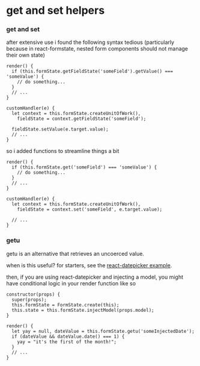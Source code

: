 # get and set helpers

### get and set

after extensive use i found the following syntax tedious (particularly because in react-formstate, nested form components should not manage their own state)

```es6
render() {
  if (this.formState.getFieldState('someField').getValue() === 'someValue') {
    // do something...
  }
  // ...
}

customHandler(e) {
  let context = this.formState.createUnitOfWork(),
    fieldState = context.getFieldState('someField');

  fieldState.setValue(e.target.value);
  // ...
}
```

so i added functions to streamline things a bit

```es6
render() {
  if (this.formState.get('someField') === 'someValue') {
    // do something...
  }
  // ...
}

customHandler(e) {
  let context = this.formState.createUnitOfWork(),
    fieldState = context.set('someField', e.target.value);

  // ...
}
```

### getu

getu is an alternative that retrieves an uncoerced value.

when is this useful? for starters, see the [react-datepicker example](./datePickerExample.md).

then, if you are using react-datepicker and injecting a model, you might have conditional logic in your render function like so

```es6
constructor(props) {
  super(props);
  this.formState = FormState.create(this);
  this.state = this.formState.injectModel(props.model);
}

render() {
  let yay = null, dateValue = this.formState.getu('someInjectedDate');
  if (dateValue && dateValue.date() === 1) {
    yay = "it's the first of the month!";
  }
  // ...
}
```
